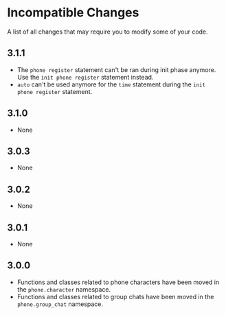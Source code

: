# Incompatible Changes

A list of all changes that may require you to modify some of your code.

## 3.1.1
- The `phone register` statement can't be ran during init phase anymore. Use the `init phone register` statement instead.
- `auto` can't be used anymore for the `time` statement during the `init phone register` statement.

## 3.1.0
- None

## 3.0.3
- None

## 3.0.2
- None

## 3.0.1
- None

## 3.0.0
- Functions and classes related to phone characters have been moved in the `phone.character` namespace.
- Functions and classes related to group chats have been moved in the `phone.group_chat` namespace.
